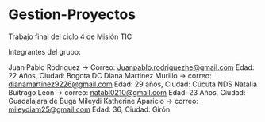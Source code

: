 # Gestion-Proyectos
Trabajo final del ciclo 4 de Misión TIC 


Integrantes del grupo: 

Juan Pablo Rodriguez -> Correo: Juanpablo.rodriguezhe@gmail.com Edad: 22 Años, Ciudad: Bogota DC
Diana Martinez Murillo -> correo: dianamartinez9226@gmail.com Edad: 29 años, Ciudad: Cúcuta NDS
Natalia Buitrago Leon -> correo: natabl0210@gmail.com Edad: 23 Años, Ciudad: Guadalajara de Buga
Mileydi Katherine Aparicio -> correo: mileydiam25@gmail.com Edad: 36, Ciudad: Girón